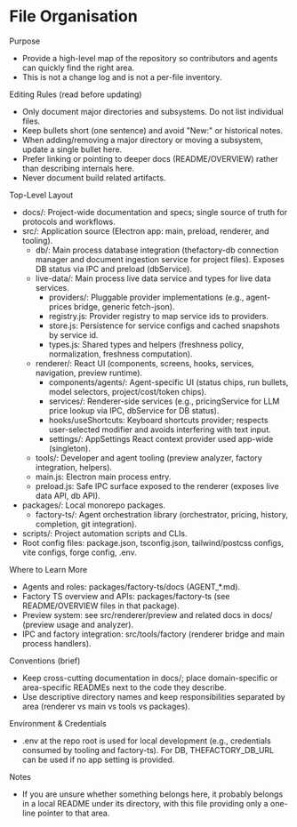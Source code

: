 # File Organisation

Purpose

- Provide a high-level map of the repository so contributors and agents can quickly find the right area.
- This is not a change log and is not a per-file inventory.

Editing Rules (read before updating)

- Only document major directories and subsystems. Do not list individual files.
- Keep bullets short (one sentence) and avoid "New:" or historical notes.
- When adding/removing a major directory or moving a subsystem, update a single bullet here.
- Prefer linking or pointing to deeper docs (README/OVERVIEW) rather than describing internals here.
- Never document build related artifacts.

Top-Level Layout

- docs/: Project-wide documentation and specs; single source of truth for protocols and workflows.
- src/: Application source (Electron app: main, preload, renderer, and tooling).
  - db/: Main process database integration (thefactory-db connection manager and document ingestion service for project files). Exposes DB status via IPC and preload (dbService).
  - live-data/: Main process live data service and types for live data services.
    - providers/: Pluggable provider implementations (e.g., agent-prices bridge, generic fetch-json).
    - registry.js: Provider registry to map service ids to providers.
    - store.js: Persistence for service configs and cached snapshots by service id.
    - types.js: Shared types and helpers (freshness policy, normalization, freshness computation).
  - renderer/: React UI (components, screens, hooks, services, navigation, preview runtime).
    - components/agents/: Agent-specific UI (status chips, run bullets, model selectors, project/cost/token chips).
    - services/: Renderer-side services (e.g., pricingService for LLM price lookup via IPC, dbService for DB status).
    - hooks/useShortcuts: Keyboard shortcuts provider; respects user-selected modifier and avoids interfering with text input.
    - settings/: AppSettings React context provider used app-wide (singleton).
  - tools/: Developer and agent tooling (preview analyzer, factory integration, helpers).
  - main.js: Electron main process entry.
  - preload.js: Safe IPC surface exposed to the renderer (exposes live data API, db API).
- packages/: Local monorepo packages.
  - factory-ts/: Agent orchestration library (orchestrator, pricing, history, completion, git integration).
- scripts/: Project automation scripts and CLIs.
- Root config files: package.json, tsconfig.json, tailwind/postcss configs, vite configs, forge config, .env.

Where to Learn More

- Agents and roles: packages/factory-ts/docs (AGENT_*.md).
- Factory TS overview and APIs: packages/factory-ts (see README/OVERVIEW files in that package).
- Preview system: see src/renderer/preview and related docs in docs/ (preview usage and analyzer).
- IPC and factory integration: src/tools/factory (renderer bridge and main process handlers).

Conventions (brief)

- Keep cross-cutting documentation in docs/; place domain-specific or area-specific READMEs next to the code they describe.
- Use descriptive directory names and keep responsibilities separated by area (renderer vs main vs tools vs packages).

Environment & Credentials

- .env at the repo root is used for local development (e.g., credentials consumed by tooling and factory-ts). For DB, THEFACTORY_DB_URL can be used if no app setting is provided.

Notes

- If you are unsure whether something belongs here, it probably belongs in a local README under its directory, with this file providing only a one-line pointer to that area.
